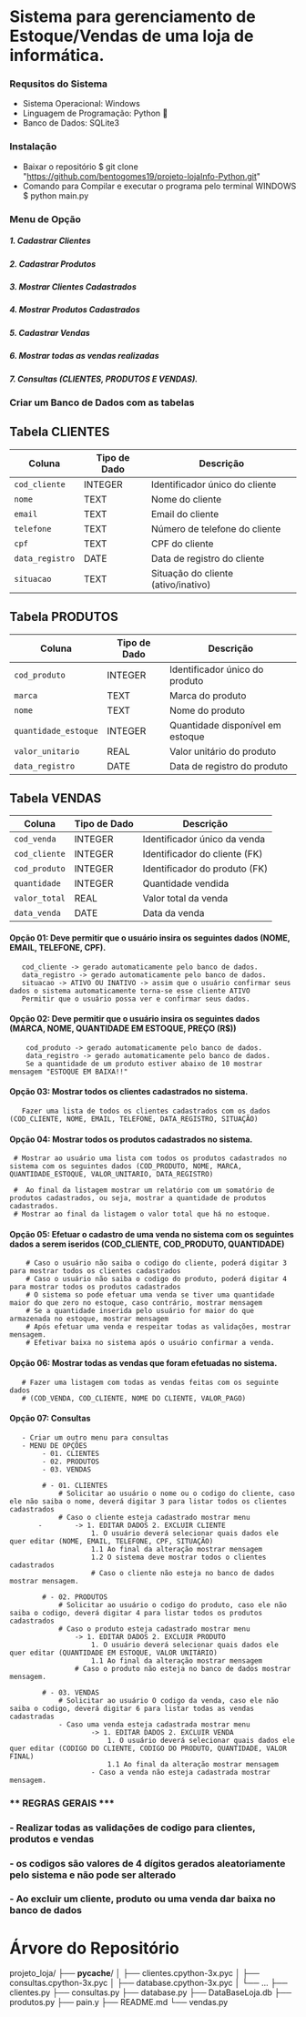 # Sistema para gerenciamento de Estoque/Vendas de uma loja de informática.

### Requsitos do Sistema
 - Sistema Operacional: Windows
 - Linguagem de Programação: Python 🐍
 - Banco de Dados: SQLite3
 
### Instalação

- Baixar o repositório
       $ git clone "https://github.com/bentogomes19/projeto-lojaInfo-Python.git"
- Comando para Compilar e executar o programa pelo terminal WINDOWS
       $ python main.py

### Menu de Opção
##### 1. Cadastrar Clientes 
##### 2. Cadastrar Produtos 
##### 3. Mostrar Clientes Cadastrados
##### 4. Mostrar Produtos Cadastrados
##### 5. Cadastrar Vendas 
##### 6. Mostrar todas as vendas realizadas
##### 7. Consultas (CLIENTES, PRODUTOS E VENDAS).

### Criar um Banco de Dados com as tabelas

 ## Tabela CLIENTES

| Coluna          | Tipo de Dado | Descrição                          |
|-----------------|--------------|------------------------------------|
| `cod_cliente`   | INTEGER      | Identificador único do cliente      |
| `nome`          | TEXT         | Nome do cliente                     |
| `email`         | TEXT         | Email do cliente                    |
| `telefone`      | TEXT         | Número de telefone do cliente       |
| `cpf`           | TEXT         | CPF do cliente                      |
| `data_registro` | DATE         | Data de registro do cliente         |
| `situacao`      | TEXT         | Situação do cliente (ativo/inativo) |


## Tabela PRODUTOS

| Coluna              | Tipo de Dado | Descrição                         |
|---------------------|--------------|-----------------------------------|
| `cod_produto`       | INTEGER      | Identificador único do produto     |
| `marca`             | TEXT         | Marca do produto                  |
| `nome`              | TEXT         | Nome do produto                   |
| `quantidade_estoque`| INTEGER      | Quantidade disponível em estoque  |
| `valor_unitario`    | REAL         | Valor unitário do produto         |
| `data_registro`     | DATE         | Data de registro do produto       |

## Tabela VENDAS

| Coluna         | Tipo de Dado | Descrição                        |
|----------------|--------------|----------------------------------|
| `cod_venda`    | INTEGER      | Identificador único da venda      |
| `cod_cliente`  | INTEGER      | Identificador do cliente (FK)     |
| `cod_produto`  | INTEGER      | Identificador do produto (FK)     |
| `quantidade`   | INTEGER      | Quantidade vendida                |
| `valor_total`  | REAL         | Valor total da venda              |
| `data_venda`   | DATE         | Data da venda                     |

#### Opção 01: Deve permitir que o usuário insira os seguintes dados (NOME, EMAIL, TELEFONE, CPF).
       cod_cliente -> gerado automaticamente pelo banco de dados.
       data_registro -> gerado automaticamente pelo banco de dados.
       situacao -> ATIVO OU INATIVO -> assim que o usuário confirmar seus dados o sistema automaticamente torna-se esse cliente ATIVO
       Permitir que o usuário possa ver e confirmar seus dados.
    
#### Opção 02: Deve permitir que o usuário insira os seguintes dados (MARCA, NOME, QUANTIDADE EM ESTOQUE, PREÇO (R$))
        cod_produto -> gerado automaticamente pelo banco de dados.
        data_registro -> gerado automaticamente pelo banco de dados.
        Se a quantidade de um produto estiver abaixo de 10 mostrar mensagem "ESTOQUE EM BAIXA!!"

#### Opção 03: Mostrar todos os clientes cadastrados no sistema.
       Fazer uma lista de todos os clientes cadastrados com os dados (COD_CLIENTE, NOME, EMAIL, TELEFONE, DATA_REGISTRO, SITUAÇÃO)

#### Opção 04: Mostrar todos os produtos cadastrados no sistema.
     # Mostrar ao usuário uma lista com todos os produtos cadastrados no sistema com os seguintes dados (COD_PRODUTO, NOME, MARCA, QUANTIDADE_ESTOQUE, VALOR_UNITARIO, DATA_REGISTRO)

     #  Ao final da listagem mostrar um relatório com um somatório de produtos cadastrados, ou seja, mostrar a quantidade de produtos cadastrados.
     # Mostrar ao final da listagem o valor total que há no estoque.

#### Opção 05: Efetuar o cadastro de uma venda no sistema com os seguintes dados a serem iseridos (COD_CLIENTE, COD_PRODUTO, QUANTIDADE)
        # Caso o usuário não saiba o codigo do cliente, poderá digitar 3 para mostrar todos os clientes cadastrados
        # Caso o usuário não saiba o codigo do produto, poderá digitar 4 para mostrar todos os produtos cadastrados
        # O sistema so pode efetuar uma venda se tiver uma quantidade maior do que zero no estoque, caso contrário, mostrar mensagem
        # Se a quantidade inserida pelo usuário for maior do que armazenada no estoque, mostrar mensagem
        # Após efetuar uma venda e respeitar todas as validações, mostrar mensagem.
        # Efetivar baixa no sistema após o usuário confirmar a venda.

#### Opção 06: Mostrar todas as vendas que foram efetuadas no sistema.
       # Fazer uma listagem com todas as vendas feitas com os seguinte dados 
       # (COD_VENDA, COD_CLIENTE, NOME DO CLIENTE, VALOR_PAGO)

#### Opção 07: Consultas
       - Criar um outro menu para consultas
       - MENU DE OPÇÕES
            - 01. CLIENTES
            - 02. PRODUTOS
            - 03. VENDAS
       
            # - 01. CLIENTES
                # Solicitar ao usuário o nome ou o codigo do cliente, caso ele não saiba o nome, deverá digitar 3 para listar todos os clientes cadastrados
                # Caso o cliente esteja cadastrado mostrar menu
           -        -> 1. EDITAR DADOS 2. EXCLUIR CLIENTE
                        1. O usuário deverá selecionar quais dados ele quer editar (NOME, EMAIL, TELEFONE, CPF, SITUAÇÃO)
                        1.1 Ao final da alteração mostrar mensagem
                        1.2 O sistema deve mostrar todos o clientes cadastrados
                        # Caso o cliente não esteja no banco de dados mostrar mensagem.

            # - 02. PRODUTOS
                # Solicitar ao usuário o codigo do produto, caso ele não saiba o codigo, deverá digitar 4 para listar todos os produtos cadastrados
                # Caso o produto esteja cadastrado mostrar menu
                    -> 1. EDITAR DADOS 2. EXCLUIR PRODUTO
                        1. O usuário deverá selecionar quais dados ele quer editar (QUANTIDADE EM ESTOQUE, VALOR UNITÁRIO)
                        1.1 Ao final da alteração mostrar mensagem
                    # Caso o produto não esteja no banco de dados mostrar mensagem.

            # - 03. VENDAS
                # Solicitar ao usuário O codigo da venda, caso ele não saiba o codigo, deverá digitar 6 para listar todas as vendas cadastradas
                - Caso uma venda esteja cadastrada mostrar menu
                        -> 1. EDITAR DADOS 2. EXCLUIR VENDA
                            1. O usuário deverá selecionar quais dados ele quer editar (CODIGO DO CLIENTE, CODIGO DO PRODUTO, QUANTIDADE, VALOR FINAL)
                            1.1 Ao final da alteração mostrar mensagem
                        - Caso a venda não esteja cadastrada mostrar mensagem.

### ** REGRAS GERAIS ***
### - Realizar todas as validações de codigo para clientes, produtos e vendas
### - os codigos são valores de 4 dígitos gerados aleatoriamente pelo sistema e não pode ser alterado
### - Ao excluir um cliente, produto ou uma venda dar baixa no banco de dados


# Árvore do Repositório
projeto_loja/
        ├── __pycache__/
        │   ├── clientes.cpython-3x.pyc
        │   ├── consultas.cpython-3x.pyc
        │   ├── database.cpython-3x.pyc
        │   └── ...
        ├── clientes.py
        ├── consultas.py
        ├── database.py
        ├── DataBaseLoja.db
        ├── produtos.py
        ├── pain.y
        ├── README.md
        └── vendas.py




